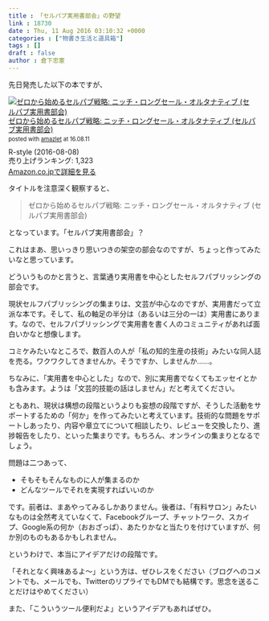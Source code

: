 ```yaml
---
title : 「セルパブ実用書部会」の野望
link : 18730
date : Thu, 11 Aug 2016 03:10:32 +0000
categories : ["物書き生活と道具箱"]
tags : []
draft : false
author : 倉下忠憲
---
```


先日発売した以下の本ですが、

<div class="amazlet-box" style="margin-bottom:0px;"><div class="amazlet-image" style="float:left;margin:0px 12px 1px 0px;"><a href="http://www.amazon.co.jp/exec/obidos/ASIN/B01K1T4T0Q/rashita1000-22/ref=nosim/" name="amazletlink" target="_blank"><img src="http://ecx.images-amazon.com/images/I/51n0XMKQEJL._SL160_.jpg" alt="ゼロから始めるセルパブ戦略: ニッチ・ロングセール・オルタナティブ (セルパブ実用書部会)" style="border: none;" /></a></div><div class="amazlet-info" style="line-height:120%; margin-bottom: 10px"><div class="amazlet-name" style="margin-bottom:10px;line-height:120%"><a href="http://www.amazon.co.jp/exec/obidos/ASIN/B01K1T4T0Q/rashita1000-22/ref=nosim/" name="amazletlink" target="_blank">ゼロから始めるセルパブ戦略: ニッチ・ロングセール・オルタナティブ (セルパブ実用書部会)</a><div class="amazlet-powered-date" style="font-size:80%;margin-top:5px;line-height:120%">posted with <a href="http://www.amazlet.com/" title="amazlet" target="_blank">amazlet</a> at 16.08.11</div></div><div class="amazlet-detail">R-style (2016-08-08)<br />売り上げランキング: 1,323<br /></div><div class="amazlet-sub-info" style="float: left;"><div class="amazlet-link" style="margin-top: 5px"><a href="http://www.amazon.co.jp/exec/obidos/ASIN/B01K1T4T0Q/rashita1000-22/ref=nosim/" name="amazletlink" target="_blank">Amazon.co.jpで詳細を見る</a></div></div></div><div class="amazlet-footer" style="clear: left"></div></div>

タイトルを注意深く観察すると、

<blockquote>
ゼロから始めるセルパブ戦略: ニッチ・ロングセール・オルタナティブ (セルパブ実用書部会) 
</blockquote>

となっています。「セルパブ実用書部会」？

これはまあ、思いっきり思いつきの架空の部会なのですが、ちょっと作ってみたいなと思っています。

どういうものかと言うと、言葉通り実用書を中心としたセルフパブリッシングの部会です。

現状セルフパブリッシングの集まりは、文芸が中心なのですが、実用書だって立派な本です。そして、私の軸足の半分は（あるいは三分の一は）実用書にあります。なので、セルフパブリッシングで実用書を書く人のコミュニティがあれば面白いかなと想像します。

コミケみたいなところで、数百人の人が「私の知的生産の技術」みたいな同人誌を売る。ワクワクしてきませんか。そうですか、しませんか……。

ちなみに、「実用書を中心とした」なので、別に実用書でなくてもエッセイとかも含みます。ようは「文芸的技能の話はしません」だと考えてください。

ともあれ、現状は構想の段階というよりも妄想の段階ですが、そうした活動をサポートするための「何か」を作ってみたいと考えています。技術的な問題をサポートしあったり、内容や章立てについて相談したり、レビューを交換したり、進捗報告をしたり、といった集まりです。もちろん、オンラインの集まりとなるでしょう。

問題は二つあって、

<ul>
<li>そもそもそんなものに人が集まるのか</li>
<li>どんなツールでそれを実現すればいいのか</li>
</ul>

です。前者は、まあやってみるしかありません。後者は、「有料サロン」みたいなものは全然考えていなくて、Facebookグループ、チャットワーク、スカイプ、Google系の何か（おおざっぱ）、あたりかなと当たりを付けていますが、何か別のものもあるかもしれません。

というわけで、本当にアイデアだけの段階です。

「それとなく興味あるよ〜」という方は、ぜひレスをください（ブログへのコメントでも、メールでも、TwitterのリプライでもDMでも結構です。思念を送ることだけはやめてください）

また、「こういうツール便利だよ」というアイデアもあればぜひ。
